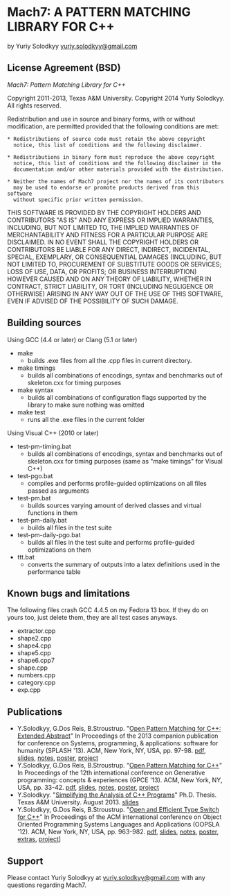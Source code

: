 Mach7: A PATTERN MATCHING LIBRARY FOR C++
=========================================

by Yuriy Solodkyy <yuriy.solodkyy@gmail.com>


License Agreement (BSD)
-----------------------

*Mach7: Pattern Matching Library for C++*

Copyright 2011-2013, Texas A&M University.
Copyright 2014 Yuriy Solodkyy.
All rights reserved.

Redistribution and use in source and binary forms, with or without
modification, are permitted provided that the following conditions are met:

    * Redistributions of source code must retain the above copyright
      notice, this list of conditions and the following disclaimer.

    * Redistributions in binary form must reproduce the above copyright
      notice, this list of conditions and the following disclaimer in the
      documentation and/or other materials provided with the distribution.

    * Neither the names of Mach7 project nor the names of its contributors
      may be used to endorse or promote products derived from this software
      without specific prior written permission.

THIS SOFTWARE IS PROVIDED BY THE COPYRIGHT HOLDERS AND CONTRIBUTORS "AS IS" AND
ANY EXPRESS OR IMPLIED WARRANTIES, INCLUDING, BUT NOT LIMITED TO, THE IMPLIED
WARRANTIES OF MERCHANTABILITY AND FITNESS FOR A PARTICULAR PURPOSE ARE DISCLAIMED.
IN NO EVENT SHALL THE COPYRIGHT HOLDERS OR CONTRIBUTORS BE LIABLE FOR ANY
DIRECT, INDIRECT, INCIDENTAL, SPECIAL, EXEMPLARY, OR CONSEQUENTIAL DAMAGES
(INCLUDING, BUT NOT LIMITED TO, PROCUREMENT OF SUBSTITUTE GOODS OR SERVICES;
LOSS OF USE, DATA, OR PROFITS; OR BUSINESS INTERRUPTION) HOWEVER CAUSED AND
ON ANY THEORY OF LIABILITY, WHETHER IN CONTRACT, STRICT LIABILITY, OR TORT
(INCLUDING NEGLIGENCE OR OTHERWISE) ARISING IN ANY WAY OUT OF THE USE OF THIS
SOFTWARE, EVEN IF ADVISED OF THE POSSIBILITY OF SUCH DAMAGE.


Building sources
----------------

Using GCC (4.4 or later) or Clang (5.1 or later)
 * make
    - builds .exe files from all the .cpp files in current directory.
 * make timings
    - builds all combinations of encodings, syntax and benchmarks out of 
      skeleton.cxx for timing purposes
 * make syntax
    - builds all combinations of configuration flags supported by the library to 
      make sure nothing was omitted
 * make test
    - runs all the .exe files in the current folder

Using Visual C++ (2010 or later)
 * test-pm-timing.bat
    - builds all combinations of encodings, syntax and benchmarks out of 
      skeleton.cxx for timing purposes (same as "make timings" for Visual C++)
 * test-pgo.bat
    - compiles and performs profile-guided optimizations on all files passed as 
      arguments
 * test-pm.bat
    - builds sources varying amount of derived classes and virtual functions in 
      them
 * test-pm-daily.bat
    - builds all files in the test suite
 * test-pm-daily-pgo.bat
    - builds all files in the test suite and performs profile-guided 
      optimizations on them
 * ttt.bat
    - converts the summary of outputs into a latex definitions used in the 
      performance table

Known bugs and limitations
--------------------------

The following files crash GCC 4.4.5 on my Fedora 13 box. If they do on yours 
too, just delete them, they are all test cases anyways.
 - extractor.cpp
 - shape2.cpp
 - shape4.cpp
 - shape5.cpp
 - shape6.cpp7
 - shape.cpp
 - numbers.cpp
 - category.cpp
 - exp.cpp

Publications
------------

 * Y.Solodkyy, G.Dos Reis, B.Stroustrup. "[Open Pattern Matching for C++: Extended Abstract](https://parasol.tamu.edu/~yuriys/papers/OPM13EA.pdf)" In Proceedings of the 2013 companion publication for conference on Systems, programming, & applications: software for humanity (SPLASH '13). ACM, New York, NY, USA, pp. 97-98. [pdf](https://parasol.tamu.edu/~yuriys/papers/OPM13EA.pdf), [slides](https://parasol.tamu.edu/~yuriys/presentations/2013-10-27-GPCE-PatternMatching.pptx), [notes](https://parasol.tamu.edu/~yuriys/presentations/2013-10-27-GPCE-PatternMatching-Notes.pdf), [poster](https://parasol.tamu.edu/~yuriys/posters/Mach7.pdf), [project](http://parasol.tamu.edu/mach7/)
 * Y.Solodkyy, G.Dos Reis, B.Stroustrup. "[Open Pattern Matching for C++](https://parasol.tamu.edu/~yuriys/papers/OPM13.pdf)" In Proceedings of the 12th international conference on Generative programming: concepts & experiences (GPCE '13). ACM, New York, NY, USA, pp. 33-42. [pdf](https://parasol.tamu.edu/~yuriys/papers/OPM13.pdf), [slides](https://parasol.tamu.edu/~yuriys/presentations/2013-10-27-GPCE-PatternMatching.pptx), [notes](https://parasol.tamu.edu/~yuriys/presentations/2013-10-27-GPCE-PatternMatching-Notes.pdf), [poster](https://parasol.tamu.edu/~yuriys/posters/Mach7.pdf), [project](http://parasol.tamu.edu/mach7/)
 * Y.Solodkyy. "[Simplifying the Analysis of C++ Programs](https://parasol.tamu.edu/~yuriys/papers/SOLODKYY-DISSERTATION-2013.pdf)" Ph.D. Thesis. Texas A&M University. August 2013. [slides](https://parasol.tamu.edu/~yuriys/presentations/2013-05-22-PhdDefense.pptx)
 * Y.Solodkyy, G.Dos Reis, B.Stroustrup. "[Open and Efficient Type Switch for C++](https://parasol.tamu.edu/~yuriys/papers/TS12.pdf)" In Proceedings of the ACM international conference on Object Oriented Programming Systems Languages and Applications (OOPSLA '12). ACM, New York, NY, USA, pp. 963-982. [pdf](https://parasol.tamu.edu/~yuriys/papers/TS12.pdf), [slides](https://parasol.tamu.edu/~yuriys/presentations/2012-10-25-OOPSLA-TypeSwitch.pptx), [notes](https://parasol.tamu.edu/~yuriys/presentations/2012-10-25-OOPSLA-TypeSwitch-Notes.pdf), [poster](https://parasol.tamu.edu/~yuriys/posters/Mach7.pdf), [extras](https://parasol.tamu.edu/~yuriys/pm/), [project](http://parasol.tamu.edu/mach7/)]

Support
-------

Please contact Yuriy Solodkyy at yuriy.solodkyy@gmail.com with any questions regarding Mach7.
